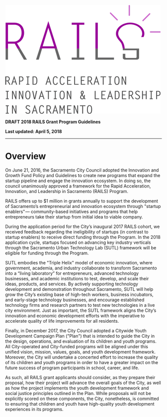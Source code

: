 ![](/assets/rails-logo.png)

**DRAFT 2018 RAILS Grant Program Guidelines**

**Last updated: April 5, 2018**

---

# Overview

On June 21, 2016, the Sacramento City Council adopted the Innovation and Growth Fund Policy and Guidelines to create new programs that expand the startup pipeline and engage the innovation ecosystem. In doing so, the council unanimously approved a framework for the Rapid Acceleration, Innovation, and Leadership in Sacramento (RAILS) Program.

RAILS offers up to $1 million in grants annually to support the development of Sacramento’s entrepreneurial and innovation ecosystem through "startup enablers" — community-based initiatives and programs that help entrepreneurs take their startup from initial idea to viable company.

During the application period for the City’s inaugural 2017 RAILS cohort, we received feedback regarding the ineligibility of startups (in contrast to startup enablers) to receive direct funding through the Program. In the 2018 application cycle, startups focused on advancing key industry verticals through the Sacramento Urban Technology Lab (SUTL) framework will be eligible for funding through the Program.

SUTL embodies the "Triple Helix" model of economic innovation, where government, academia, and industry collaborate to transform Sacramento into a “living laboratory” for entrepreneurs, advanced technology businesses, and academic institutions to test, develop, and scale their ideas, products, and services. By actively supporting technology development and demonstration throughout Sacramento, SUTL will help grow the City’s existing base of high-tech workers, business incubators, and early-stage technology businesses, and encourage established technology firms and research partners to test new technologies in a live city environment. Just as important, the SUTL framework aligns the City’s innovation and economic development efforts with the imperative to accelerate quality of life improvements for all residents.

Finally, in December 2017, the City Council adopted a Citywide Youth Development Campaign Plan ("Plan") that is intended to guide the City in the design, operations, and evaluation of its children and youth programs. All City-operated and City-funded programs will be aligned under this unified vision, mission, values, goals, and youth development framework. Moreover, the City will undertake a concerted effort to increase the quality of its children and youth programs in order to have a greater impact on the future success of program participants in school, career, and life.

As such, all RAILS grant applicants should consider, as they prepare their proposal, how their project will advance the overall goals of the City, as well as how the project implements the youth development framework and social justice principles outlined in the Plan. While proposals will not be explicitly scored on these components, the City, nonetheless, is committed to ensuring that children and youth have high-quality youth development experiences in its programs.
